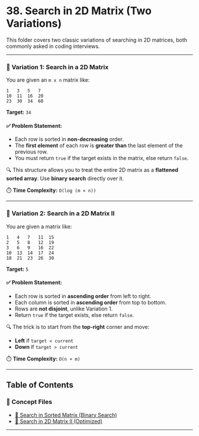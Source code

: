 # 38. Search in 2D Matrix (Two Variations)

This folder covers two classic variations of searching in 2D matrices, both commonly asked in coding interviews.

---

### 🔎 **Variation 1: Search in a 2D Matrix**

You are given an `m x n` matrix like:
```
1   3   5   7
10  11  16  20
23  30  34  60
```
**Target:** `34`

#### ✅ Problem Statement:
- Each row is sorted in **non-decreasing** order.
- The **first element** of each row is **greater than** the last element of the previous row.
- You must return `true` if the target exists in the matrix, else return `false`.

🔍 This structure allows you to treat the entire 2D matrix as a **flattened sorted array**. Use **binary search** directly over it.

⏱️ **Time Complexity:** `O(log (m × n))`

---

### 🔎 **Variation 2: Search in a 2D Matrix II**

You are given a matrix like:
```
1   4   7   11  15
2   5   8   12  19
3   6   9   16  22
10  13  14  17  24
18  21  23  26  30
```
**Target:** `5`

#### ✅ Problem Statement:
- Each row is sorted in **ascending order** from left to right.
- Each column is sorted in **ascending order** from top to bottom.
- Rows are **not disjoint**, unlike Variation 1.
- Return `true` if the target exists, else return `false`.

🔍 The trick is to start from the **top-right** corner and move:
- **Left** if `target < current`
- **Down** if `target > current`

⏱️ **Time Complexity:** `O(n + m)`

---

## Table of Contents

### 📘 Concept Files
- [📍 Search in Sorted Matrix (Binary Search)](/38_SearchIn2DMatrix/01.cpp)
- [📍 Search in 2D Matrix II (Optimized)](/38_SearchIn2DMatrix/02.cpp)

---
